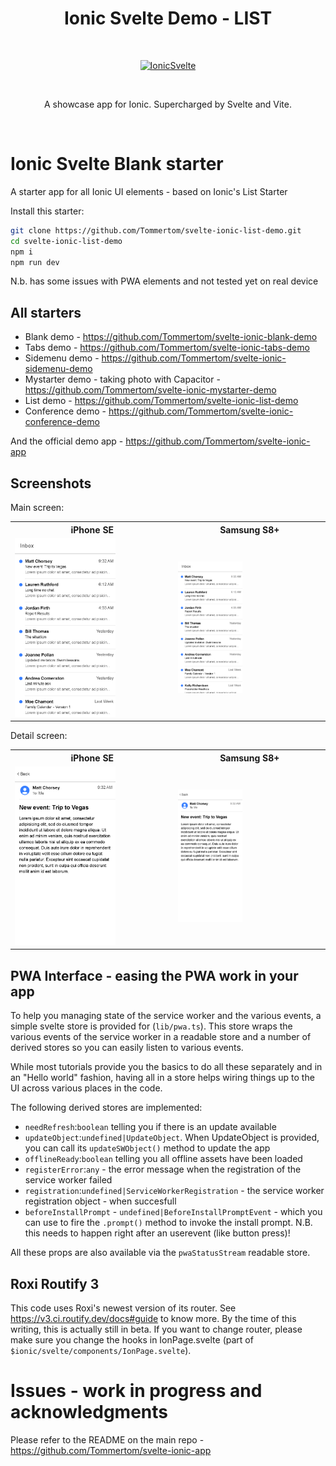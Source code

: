 
<h1 align="center"> Ionic Svelte Demo - LIST</h1> <br>
<p align="center">
  <a href="https://ionicsvelte.firebaseapp.com">
    <img alt="IonicSvelte" title="IonicSvelte" src="https://github.com/Tommertom/svelte-ionic-app/raw/master/src/static/assets/svelte-ionic-vite.png" width="350">
  </a>
</p>
<br>
<p align="center">
  A showcase app for Ionic. Supercharged by Svelte and Vite.
</p>
<br>

# Ionic Svelte Blank starter
A starter app for all Ionic UI elements - based on Ionic's List Starter

Install this starter:
```bash
git clone https://github.com/Tommertom/svelte-ionic-list-demo.git 
cd svelte-ionic-list-demo
npm i
npm run dev
```

N.b. has some issues with PWA elements and not tested yet on real device


## All starters
* Blank demo - https://github.com/Tommertom/svelte-ionic-blank-demo
* Tabs demo - https://github.com/Tommertom/svelte-ionic-tabs-demo
* Sidemenu demo - https://github.com/Tommertom/svelte-ionic-sidemenu-demo
* Mystarter demo - taking photo with Capacitor - https://github.com/Tommertom/svelte-ionic-mystarter-demo
* List demo - https://github.com/Tommertom/svelte-ionic-list-demo
* Conference demo - https://github.com/Tommertom/svelte-ionic-conference-demo

And the official demo app - https://github.com/Tommertom/svelte-ionic-app
 

## Screenshots
Main screen:
<table>
  <tr>
    <th>iPhone SE</th>
    <th>Samsung S8+</th>
  </tr>
  <tr>
    <td>
<img alt="IonicSvelte" title="IonicSvelte" src="screenshots/localhost_3000_(iPhone SE).png" width="65%" ></td>
    <td><img alt="IonicSvelte" title="IonicSvelte" src="screenshots/localhost_3000_(Samsung Galaxy S8+).png" width="45%"></td>
  </tr>
</table>

Detail screen:
<table>
  <tr>
    <th>iPhone SE</th>
    <th>Samsung S8+</th>
  </tr>
 <tr>
    <td>
<img alt="IonicSvelte" title="IonicSvelte" src="screenshots/localhost_3000_(iPhone SE) (1).png" width="65%" ></td>
    <td><img alt="IonicSvelte" title="IonicSvelte" src="screenshots/localhost_3000_(Samsung Galaxy S8+) (1).png" width="45%"></td>
  </tr>
</table>
  
## PWA Interface - easing the PWA work in your app
To help you managing state of the service worker and the various events, a simple svelte store is provided for (`lib/pwa.ts`). This store wraps the various events of the service worker in a readable store and a number of derived stores so you can easily listen to various events.

While most tutorials provide you the basics to do all these separately and in an "Hello world" fashion, having all in a store helps wiring things up to the UI across various places in the code. 

The following derived stores are implemented:
- `needRefresh`:`boolean` telling you if there is an update available
- `updateObject`:`undefined|UpdateObject`. When UpdateObject is provided, you can call its `updateSWObject()` method to update the app
- `offlineReady`:`boolean` telling you all offline assets have been loaded
- `registerError`:`any` - the error message when the registration of the service worker failed
- `registration`:`undefined|ServiceWorkerRegistration` - the service worker registration object - when succesfull
- `beforeInstallPrompt` - `undefined|BeforeInstallPromptEvent` - which you can use to fire the `.prompt()` method to invoke the install prompt. N.B. this needs to happen right after an userevent (like button press)!

All these props are also available via the `pwaStatusStream` readable store.

## Roxi Routify 3
This code uses Roxi's newest version of its router. See https://v3.ci.routify.dev/docs#guide to know more. By the time of this writing, this is actually still in beta. If you want to change router, please make sure you change the hooks in IonPage.svelte (part of `$ionic/svelte/components/IonPage.svelte`).

# Issues - work in progress and acknowledgments
Please refer to the README on the main repo - https://github.com/Tommertom/svelte-ionic-app